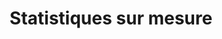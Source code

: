 ---
lang: fr
title: Statistiques sur mesure
image: ../../static/images/cards/icon-pictures.png
imageAlt: Test
description: Vous voulez une vue d’ensemble de votre établissement ? Avec Kidola, toutes les informations saisies peuvent être analysées pour simplifier la gestion au quotidien.
---